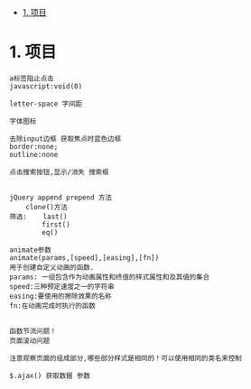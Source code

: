 <!-- TOC -->

- [1. 项目](#1-项目)

<!-- /TOC -->

# 1. 项目

    a标签阻止点击
    javascript:void(0)

    letter-space 字间距

    字体图标

    去除input边框 获取焦点时蓝色边框
    border:none;
    outline:none

    点击搜索按钮,显示/消失 搜索框


    jQuery append prepend 方法
        clone()方法
    筛选:    last()
            first()
            eq()
            
    animate参数
    animate(params,[speed],[easing],[fn])
    用于创建自定义动画的函数.
    params: 一组包含作为动画属性和终值的样式属性和及其值的集合
    speed:三种预定速度之一的字符串
    easing:要使用的擦除效果的名称
    fn:在动画完成时执行的函数
    

    函数节流问题！
    页面滚动问题

    注意观察页面的组成部分,哪些部分样式是相同的！可以使用相同的类名来控制

    $.ajax() 获取数据 参数
